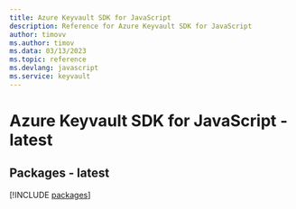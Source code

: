 ```yaml
---
title: Azure Keyvault SDK for JavaScript
description: Reference for Azure Keyvault SDK for JavaScript
author: timovv
ms.author: timov
ms.data: 03/13/2023
ms.topic: reference
ms.devlang: javascript
ms.service: keyvault
---
```

# Azure Keyvault SDK for JavaScript - latest
## Packages - latest
[!INCLUDE [packages](keyvault-index.md)]